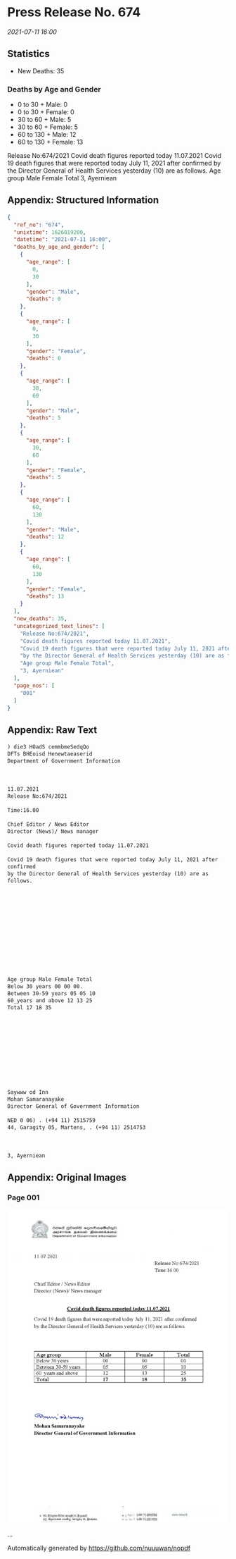 
# Press Release No. 674
*2021-07-11 16:00*
## Statistics
* New Deaths: 35
### Deaths by Age and Gender
* 0 to 30 + Male: 0
* 0 to 30 + Female: 0
* 30 to 60 + Male: 5
* 30 to 60 + Female: 5
* 60 to 130 + Male: 12
* 60 to 130 + Female: 13


Release No:674/2021
Covid death figures reported today 11.07.2021
Covid 19 death figures that were reported today July 11, 2021 after confirmed
by the Director General of Health Services yesterday (10) are as follows.
Age group Male Female Total
3, Ayerniean

## Appendix: Structured Information
```json
{
  "ref_no": "674",
  "unixtime": 1626019200,
  "datetime": "2021-07-11 16:00",
  "deaths_by_age_and_gender": [
    {
      "age_range": [
        0,
        30
      ],
      "gender": "Male",
      "deaths": 0
    },
    {
      "age_range": [
        0,
        30
      ],
      "gender": "Female",
      "deaths": 0
    },
    {
      "age_range": [
        30,
        60
      ],
      "gender": "Male",
      "deaths": 5
    },
    {
      "age_range": [
        30,
        60
      ],
      "gender": "Female",
      "deaths": 5
    },
    {
      "age_range": [
        60,
        130
      ],
      "gender": "Male",
      "deaths": 12
    },
    {
      "age_range": [
        60,
        130
      ],
      "gender": "Female",
      "deaths": 13
    }
  ],
  "new_deaths": 35,
  "uncategorized_text_lines": [
    "Release No:674/2021",
    "Covid death figures reported today 11.07.2021",
    "Covid 19 death figures that were reported today July 11, 2021 after confirmed",
    "by the Director General of Health Services yesterday (10) are as follows.",
    "Age group Male Female Total",
    "3, Ayerniean"
  ],
  "page_nos": [
    "001"
  ]
}
```

## Appendix: Raw Text
```text
) die3 HOadS cemmbmeSedqQo
DFTs BHEoisd Henewtaeaserid
Department of Government Information

 

11.07.2021
Release No:674/2021

Time:16.00

Chief Editor / News Editor
Director (News)/ News manager

Covid death figures reported today 11.07.2021

Covid 19 death figures that were reported today July 11, 2021 after confirmed
by the Director General of Health Services yesterday (10) are as follows.

 

 

 

 

 

 

Age group Male Female Total
Below 30 years 00 00 00.
Between 30-59 years 05 05 10
60_years and above 12 13 25
Total 17 18 35

 

 

 

 

 

Saywww od Inn
Mohan Samaranayake
Director General of Government Information

NED 0 06) . (+94 11) 2515759
44, Garagity 05, Martens, . (+94 11) 2514753

   

3, Ayerniean

```

## Appendix: Original Images

### Page 001

![page_no](https://raw.githubusercontent.com/nuuuwan/nopdf_data/main/nopdf.dgigovlk.ref674.page001.jpeg)
        

...

Automatically generated by https://github.com/nuuuwan/nopdf

    
    
